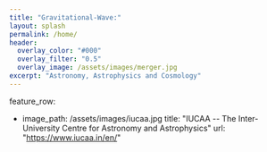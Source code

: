 ```yaml
---
title: "Gravitational-Wave:"
layout: splash
permalink: /home/
header:
  overlay_color: "#000"
  overlay_filter: "0.5"
  overlay_image: /assets/images/merger.jpg
excerpt: "Astronomy, Astrophysics and Cosmology"
---
```


feature_row:
  - image_path: /assets/images/iucaa.jpg
    title: "IUCAA -- The Inter-University Centre for Astronomy and Astrophysics"
    url: "https://www.iucaa.in/en/"
